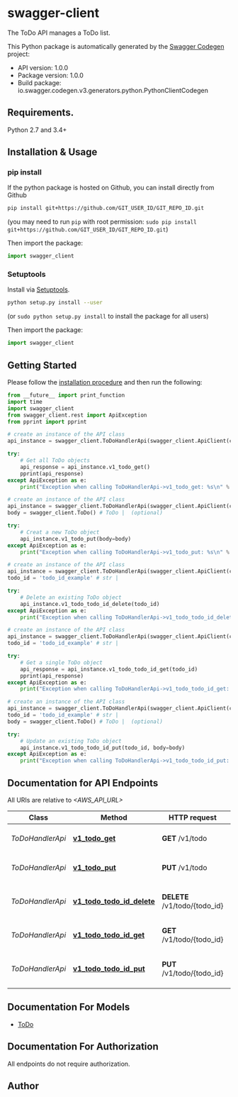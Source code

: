 # swagger-client
The ToDo API manages a ToDo list.

This Python package is automatically generated by the [Swagger Codegen](https://github.com/swagger-api/swagger-codegen) project:

- API version: 1.0.0
- Package version: 1.0.0
- Build package: io.swagger.codegen.v3.generators.python.PythonClientCodegen

## Requirements.

Python 2.7 and 3.4+

## Installation & Usage
### pip install

If the python package is hosted on Github, you can install directly from Github

```sh
pip install git+https://github.com/GIT_USER_ID/GIT_REPO_ID.git
```
(you may need to run `pip` with root permission: `sudo pip install git+https://github.com/GIT_USER_ID/GIT_REPO_ID.git`)

Then import the package:
```python
import swagger_client 
```

### Setuptools

Install via [Setuptools](http://pypi.python.org/pypi/setuptools).

```sh
python setup.py install --user
```
(or `sudo python setup.py install` to install the package for all users)

Then import the package:
```python
import swagger_client
```

## Getting Started

Please follow the [installation procedure](#installation--usage) and then run the following:

```python
from __future__ import print_function
import time
import swagger_client
from swagger_client.rest import ApiException
from pprint import pprint

# create an instance of the API class
api_instance = swagger_client.ToDoHandlerApi(swagger_client.ApiClient(configuration))

try:
    # Get all ToDo objects
    api_response = api_instance.v1_todo_get()
    pprint(api_response)
except ApiException as e:
    print("Exception when calling ToDoHandlerApi->v1_todo_get: %s\n" % e)

# create an instance of the API class
api_instance = swagger_client.ToDoHandlerApi(swagger_client.ApiClient(configuration))
body = swagger_client.ToDo() # ToDo |  (optional)

try:
    # Creat a new ToDo object
    api_instance.v1_todo_put(body=body)
except ApiException as e:
    print("Exception when calling ToDoHandlerApi->v1_todo_put: %s\n" % e)

# create an instance of the API class
api_instance = swagger_client.ToDoHandlerApi(swagger_client.ApiClient(configuration))
todo_id = 'todo_id_example' # str | 

try:
    # Delete an existing ToDo object
    api_instance.v1_todo_todo_id_delete(todo_id)
except ApiException as e:
    print("Exception when calling ToDoHandlerApi->v1_todo_todo_id_delete: %s\n" % e)

# create an instance of the API class
api_instance = swagger_client.ToDoHandlerApi(swagger_client.ApiClient(configuration))
todo_id = 'todo_id_example' # str | 

try:
    # Get a single ToDo object
    api_response = api_instance.v1_todo_todo_id_get(todo_id)
    pprint(api_response)
except ApiException as e:
    print("Exception when calling ToDoHandlerApi->v1_todo_todo_id_get: %s\n" % e)

# create an instance of the API class
api_instance = swagger_client.ToDoHandlerApi(swagger_client.ApiClient(configuration))
todo_id = 'todo_id_example' # str | 
body = swagger_client.ToDo() # ToDo |  (optional)

try:
    # Update an existing ToDo object
    api_instance.v1_todo_todo_id_put(todo_id, body=body)
except ApiException as e:
    print("Exception when calling ToDoHandlerApi->v1_todo_todo_id_put: %s\n" % e)
```

## Documentation for API Endpoints

All URIs are relative to *&lt;AWS_API_URL&gt;*

Class | Method | HTTP request | Description
------------ | ------------- | ------------- | -------------
*ToDoHandlerApi* | [**v1_todo_get**](docs/ToDoHandlerApi.md#v1_todo_get) | **GET** /v1/todo | Get all ToDo objects
*ToDoHandlerApi* | [**v1_todo_put**](docs/ToDoHandlerApi.md#v1_todo_put) | **PUT** /v1/todo | Creat a new ToDo object
*ToDoHandlerApi* | [**v1_todo_todo_id_delete**](docs/ToDoHandlerApi.md#v1_todo_todo_id_delete) | **DELETE** /v1/todo/{todo_id} | Delete an existing ToDo object
*ToDoHandlerApi* | [**v1_todo_todo_id_get**](docs/ToDoHandlerApi.md#v1_todo_todo_id_get) | **GET** /v1/todo/{todo_id} | Get a single ToDo object
*ToDoHandlerApi* | [**v1_todo_todo_id_put**](docs/ToDoHandlerApi.md#v1_todo_todo_id_put) | **PUT** /v1/todo/{todo_id} | Update an existing ToDo object

## Documentation For Models

 - [ToDo](docs/ToDo.md)

## Documentation For Authorization

 All endpoints do not require authorization.


## Author



